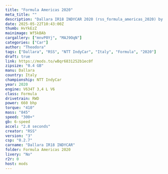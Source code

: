 ```yaml
---
title: "Formula Americas 2020"
meta_title: ""
description: "Dallara IR18 INDYCAR 2020 (rss_formula_americas_2020) by RSS"
date: 2025-05-22T10:43:00Z
thumb: HvYkEzZ
mainimage: Wf5kBAb
cargallery: ["mnvP0Yj", "MAJ9OqN"]
categories: ["Car"]
author: "Theodora"
tags: ["Dallara", "RSS", "NTT IndyCar", "Italy", "Formula", "2020"]
draft: true
link: https://mods.to/wBqr6831252b1ec0f
zipsize: "0.4 GB"
manu: Dallara
country: Italy
championship: NTT IndyCar
year: 2020
engine: V634T 3,4 L V6
class: Formula
drivetrain: RWD
power: 660 bhp 
torque: "410"
mass: "845"
speed: "300+"
gb: 6-speed
accel: "2.8 seconds"
creator: "RSS"
version: "3"
csp: "0.2.7"
carname: "Dallara IR18 INDYCAR"
folder: Formula Americas 2020
livery: "No"
r2r: 0
host: mods
---
```

